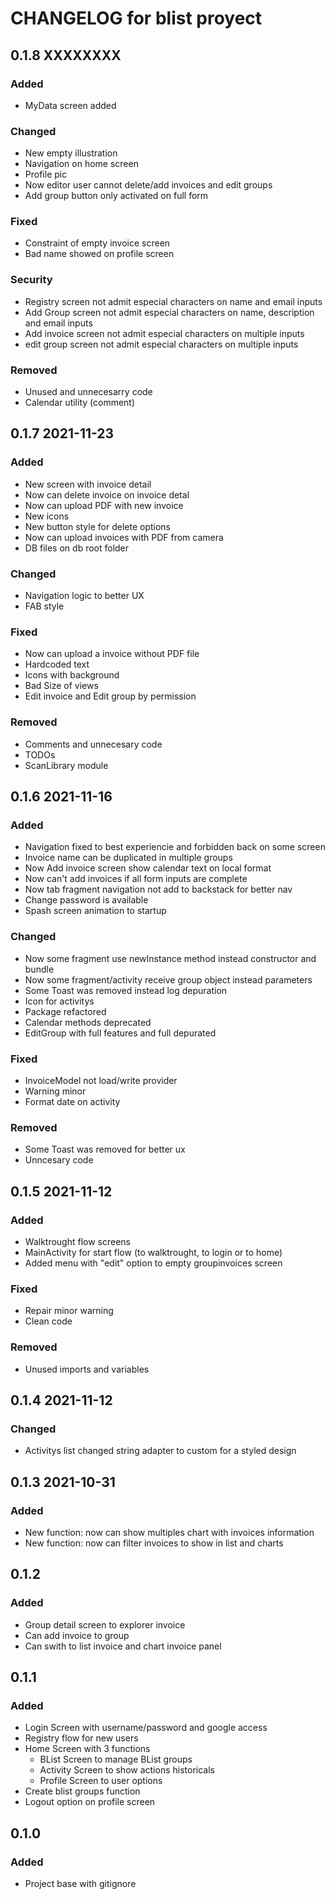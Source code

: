 # CHANGELOG for blist proyect

## 0.1.8 XXXXXXXX
### Added
- MyData screen added


### Changed
- New empty illustration
- Navigation on home screen
- Profile pic
- Now editor user cannot delete/add invoices and edit groups
- Add group button only activated on full form 

### Fixed
- Constraint of empty invoice screen
- Bad name showed on profile screen

### Security
- Registry screen not admit especial characters on name and email inputs
- Add Group screen not admit especial characters on name, description and email inputs
- Add invoice screen not admit especial characters on multiple inputs
- edit group screen not admit especial characters on multiple inputs




### Removed
- Unused and unnecesarry code
- Calendar utility (comment)



## 0.1.7 2021-11-23
### Added
- New screen with invoice detail
- Now can delete invoice on invoice detal
- Now can upload PDF with new invoice
- New icons
- New button style for delete options
- Now can upload invoices with PDF from camera
- DB files on db root folder

### Changed
- Navigation logic to better UX
- FAB style

### Fixed
- Now can upload a invoice without PDF file
- Hardcoded text
- Icons with background
- Bad Size of views
- Edit invoice and Edit group by permission

### Removed
- Comments and unnecesary code 
- TODOs
- ScanLibrary module





## 0.1.6 2021-11-16  
### Added
- Navigation fixed to best experiencie and forbidden back on some screen
- Invoice name can be duplicated in multiple groups
- Now Add invoice screen show calendar text on local format 
- Now can't add invoices if all form inputs are complete
- Now tab fragment navigation not add to backstack for better nav
- Change password is available
- Spash screen animation to startup

### Changed
- Now some fragment use newInstance method instead constructor and bundle
- Now some fragment/activity receive group object instead parameters
- Some Toast was removed instead log depuration
- Icon for activitys
- Package refactored
- Calendar methods deprecated
- EditGroup with full features and full depurated

### Fixed
- InvoiceModel not load/write provider
- Warning minor
- Format date on activity


### Removed
- Some Toast was removed for better ux
- Unncesary code




## 0.1.5 2021-11-12
### Added
- Walktrought flow screens
- MainActivity for start flow (to walktrought, to login or to home)
- Added menu with "edit" option to empty groupinvoices screen

### Fixed
- Repair minor warning
- Clean code

### Removed
- Unused imports and variables




## 0.1.4 2021-11-12
### Changed
- Activitys list changed string adapter to custom for a styled design




## 0.1.3 2021-10-31
### Added
- New function: now can show multiples chart with invoices information
- New function: now can filter invoices to show in list and charts




## 0.1.2
### Added
- Group detail screen to explorer invoice
- Can add invoice to group
- Can swith to list invoice and chart invoice panel




## 0.1.1
### Added
- Login Screen with username/password and google access
- Registry flow for new users
- Home Screen with 3 functions
  - BList Screen to manage BList groups
  - Activity Screen to show actions historicals
  - Profile Screen to user options
- Create blist groups function
- Logout option on profile screen




## 0.1.0
### Added
- Project base with gitignore
